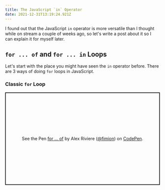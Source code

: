```yaml
---
title: The JavaScript `in` Operator
date: 2021-12-31T13:19:24.921Z
---
```

I found out that the JavaScript `in` operator is more versatile than I thought while on stream a couple of weeks ago, so let's write a post about it so I can explain it for myself later.

## `for ... of` and `for ... in` Loops

Let's start with the place you might have seen the `in` operator before. There are 3 ways of doing `for` loops in JavaScript.

### Classic `for` Loop

<p class="codepen" data-height="300" data-theme-id="39521" data-default-tab="js,result" data-slug-hash="VwMXvEd" data-preview="true" data-editable="true" data-user="fimion" style="height: 300px; box-sizing: border-box; display: flex; align-items: center; justify-content: center; border: 2px solid; margin: 1em 0; padding: 1em;">
  <span>See the Pen <a href="https://codepen.io/fimion/pen/VwMXvEd">
  for ... of</a> by Alex Riviere (<a href="https://codepen.io/fimion">@fimion</a>)
  on <a href="https://codepen.io">CodePen</a>.</span>
</p>

